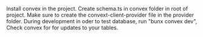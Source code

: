 Install convex in the project.
Create schema.ts in convex folder in root of project.
Make sure to create the convext-client-provider file in the provider folder.
During development in oder to test database,
run "bunx convex dev",
Check convex for for updates to your tables.


